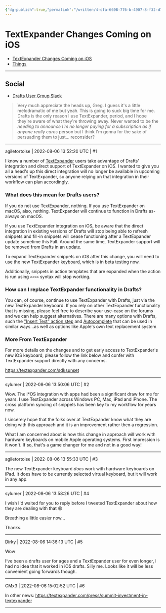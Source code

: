 ```yaml
---
{"dg-publish":true,"permalink":"/written/4-cfa-6698-776-b-4907-8-f32-d7-fc-4-ee-49-e7-b/","dgHomeLink":true,"dgPassFrontmatter":false}
---
```


# TextExpander Changes Coming on iOS

- [TextExpander Changes Coming on iOS](https://forums.getdrafts.com/t/textexpander-changes-coming-on-ios/13105)
- [Things](things:///show?id=nciG5xVj5gc5Z3NAiY1xQ)

---

## Social

- [Drafts User Group Slack](https://agiletortoise.slack.com/archives/C82A9NK0E/p1659810541915239?thread_ts=1659733041.150669&channel=C82A9NK0E&message_ts=1659810541.915239)
> Very much appreciate the heads up, Greg. I guess it's a little melodramatic of me but yeah. This is going to suck big time for me. Drafts is the only reason I use TextExpander, period, and I hope they're aware of what they're throwing away. Never wanted to be the *needing to announce I'm no longer paying for a subscription as if anyone really cares* person but I think I'm gonna for the sake of persuading them to just... reconsider?


---

agiletortoise | 2022-08-06 13:52:20 UTC | #1

I know a number of [TextExpander](https://textexpander.com/) users take advantage of Drafts' integration and direct support of TextExpander on iOS. I wanted to give you all a head's up this direct integration will no longer be available in upcoming versions of TextExpander, so anyone relying on that integration in their workflow can plan accordingly.

### What does this mean for Drafts users?

If you do not use TextExpander, nothing. If you use TextExpander on macOS, also, nothing. TextExpander will continue to function in Drafts as-always on macOS.

If you use TextExpander integration on iOS, be aware that the direct integration in existing versions of Drafts will stop being able to refresh snippets and fill-in snippets will cease functioning after a TextExpander update sometime this Fall. Around the same time, TextExpander support will be removed from Drafts in an update.

To expand TextExpander snippets on iOS after this change, you will need to use the new TextExpander keyboard, which is in beta testing now. 

Additionally, snippets in action templates that are expanded when the action is run using `<<>>` syntax will stop working.

### How can I replace TextExpander functionality in Drafts?

You can, of course, continue to use TextExpander with Drafts, just via the new TextExpander keyboard. If you rely on other TextExpander functionality that is missing, please feel free to describe your use-case on the forums and we can help suggest alternatives. There are many options with Drafts, such the ["Insert Text" action step](https://docs.getdrafts.com/docs/actions/steps/utility#insert-text) and [Autocomplete](https://docs.getdrafts.com/docs/editor/autocomplete) that can be used in similar ways...as well as options like Apple's own text replacement system.

### More From TextExpander

For more details on the changes and to get early access to TextExpander's new iOS keyboard, please follow the link below and confer with TextExpander support directly with any concerns.

https://textexpander.com/sdksunset

-------------------------

sylumer | 2022-08-06 13:50:06 UTC | #2

Wow. The i\*OS integration with apps had been a significant draw for  me for years. I use TextExpander across Windows PC, Mac, iPad and iPhone. The cross platform syncing of snippets has been key to my workflow for years now.

I sincerely hope that  the folks over at TextExpander know what they are doing with this approach and it is an improvement rather then a regression.

What I am concerned about is how this change in approach will work with hardware keyboards on mobile Apple operating systems. First impression is it won't. If so, that's a game changer for me and not in a good way!

-------------------------

agiletortoise | 2022-08-06 13:55:33 UTC | #3

The new TextExpander keyboard _does_ work with hardware keyboards on iPad. It does have to be currently selected virtual keyboard, but it will work in any app.

-------------------------

sylumer | 2022-08-06 13:58:26 UTC | #4

I wish I'd waited for you to reply before I tweeted TextExpander about how they are dealing with that 😆

Breathing a little easier now...

Thanks.

-------------------------

Dirky | 2022-08-06 14:36:13 UTC | #5

Wow

I’ve been a drafts user for ages and a TextExpander user for even longer, I had no idea that it worked in iOS drafts. Silly me. 
Looks like it will be less convenient going forwards though.

-------------------------

CMx3 | 2022-08-06 15:02:52 UTC | #6

In other news: https://textexpander.com/press/summit-investment-in-textexpander

-------------------------

